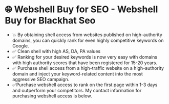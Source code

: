 # 🌐 Webshell Buy for SEO - Webshell Buy for Blackhat Seo
- 💥 By obtaining shell access from websites published on high-authority domains, you can quickly rank for even highly competitive keywords on Google.
- ✅ Clean shell with high AS, DA, PA values 
- ✅ Ranking for your desired keywords is now very easy with domains with high authority scores that have been registered for 15-20 years.
- ✅ Purchase shell access from a high-traffic website on a high-authority domain and inject your keyword-related content into the most aggressive SEO campaign.
- ✅Purchase webshell access to rank on the first page within 1-3 days and outperform your competitors. My contact information for purchasing webshell access is below.
